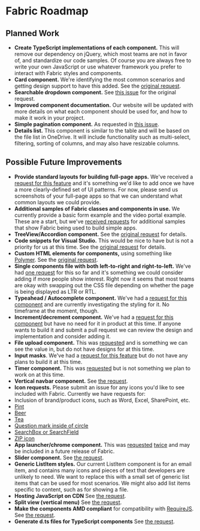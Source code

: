 # Fabric Roadmap

## Planned Work
- **Create TypeScript implementations of each component.** This will remove our dependency on jQuery, which most teams are not in favor of, and standardize our code samples. Of course you are always free to write your own JavaScript or use whatever framework you prefer to interact with Fabric styles and components.
- **Card component.** We're identifying the most common scenarios and getting design support to have this added. See the [original request](https://github.com/OfficeDev/Office-UI-Fabric/issues/152).
- **Searchable dropdown component.** See [this issue](https://github.com/OfficeDev/Office-UI-Fabric/issues/130) for the original request.
- **Improved component documentation.** Our website will be updated with more details on what each component should be used for, and how to make it work in your project.
- **Simple pagination component.** As requested in [this issue](https://github.com/OfficeDev/Office-UI-Fabric/issues/131).
- **Details list.** This component is similar to the table and will be based on the file list in OneDrive. It will include functionality such as multi-select, filtering, sorting of columns, and may also have resizable columns.

## Possible Future Improvements
- **Provide standard layouts for building full-page apps.** We've received a [request for this feature](https://github.com/OfficeDev/Office-UI-Fabric/issues/284) and it's something we'd like to add once we have a more clearly-defined set of UI patterns. For now, please send us screenshots of your full-page apps so that we can understand what common layouts we could provide.
- **Additional samples of Fabric classes and components in use.** We currently provide a basic form example and the video portal example. These are a start, but we've [received requests](https://github.com/OfficeDev/Office-UI-Fabric/issues/301#issuecomment-184346264) for additional samples that show Fabric being used to build simple apps.
- **TreeView/Accordion component.** See the [original request](https://github.com/OfficeDev/Office-UI-Fabric/issues/238) for details.
- **Code snippets for Visual Studio.** This would be nice to have but is not a priority for us at this time. See the [original request](https://github.com/OfficeDev/Office-UI-Fabric/issues/233) for details.
- **Custom HTML elements for components,** using something like [Polymer](https://www.polymer-project.org/). See the [original request](https://github.com/OfficeDev/Office-UI-Fabric/issues/223).
- **Single components file with both left-to-right and right-to-left.** We've had [one request](https://github.com/OfficeDev/Office-UI-Fabric/issues/210) for this so far and it's something we could consider adding if more people show interest. Right now it seems that most teams are okay with swapping out the CSS file depending on whether the page is being displayed as LTR or RTL.
- **Typeahead / Autocomplete component.** We've had a [request for this component](https://github.com/OfficeDev/Office-UI-Fabric/issues/504) and are currently investigating the styling for it. No timeframe at the moment, though.
- **Increment/decrement component.** We've had a [request for this component](https://github.com/OfficeDev/Office-UI-Fabric/issues/196) but have no need for it in product at this time. If anyone wants to build it and submit a pull request we can review the design and implementation and consider adding it.
- **File upload component.** This was [requested](https://github.com/OfficeDev/Office-UI-Fabric/issues/134) and is something we can see the value in, but do not have designs for at this time.
- **Input masks**. We've had a [request for this feature](https://github.com/OfficeDev/Office-UI-Fabric/issues/133) but do not have any plans to build it at this time.
- **Timer component.** This was [requested](https://github.com/OfficeDev/Office-UI-Fabric/issues/132) but is not something we plan to work on at this time.
- **Vertical navbar component.** See [the request](https://github.com/OfficeDev/Office-UI-Fabric/issues/122).
- **Icon requests.** Please submit an issue for any icons you'd like to see included with Fabric. Currently we have requests for:
 - Inclusion of brand/product icons, such as Word, Excel, SharePoint, etc.
 - [Pint](https://github.com/OfficeDev/Office-UI-Fabric/issues/113)
 - [Beer](https://github.com/OfficeDev/Office-UI-Fabric/issues/113)
 - [Tea](https://github.com/OfficeDev/Office-UI-Fabric/issues/113)
 - [Question mark inside of circle](https://github.com/OfficeDev/Office-UI-Fabric/issues/494)
 - [SearchBox or SearchField](https://github.com/OfficeDev/Office-UI-Fabric/issues/648)
 - [ZIP icon](https://github.com/OfficeDev/office-ui-fabric/issues/655)
- **App launcher/chrome component.** This was [requested](https://github.com/OfficeDev/Office-UI-Fabric/issues/81) [twice](https://github.com/OfficeDev/Office-UI-Fabric/issues/407) and may be included in a future release of Fabric.
- **Slider component.** See [the request](https://github.com/OfficeDev/Office-UI-Fabric/issues/360).
- **Generic ListItem styles.** Our current ListItem component is for an email item, and contains many icons and pieces of text that developers are unlikely to need. We want to replace this with a small set of generic list items that can be used for most scenarios. We might also add list items specific to content, such as for showing a file.
- **Hosting JavaScript on CDN** See [the request](https://github.com/OfficeDev/Office-UI-Fabric/issues/496).
- **Split view (vertical menu)** See [the request](https://github.com/OfficeDev/Office-UI-Fabric/issues/405).
- **Make the components AMD compliant** for compatibility with [RequireJS](http://www.requirejs.org/). See [the request](https://github.com/OfficeDev/Office-UI-Fabric/issues/120).
- **Generate d.ts files for TypeScript components** See [the request](https://github.com/OfficeDev/office-ui-fabric/issues/699).
